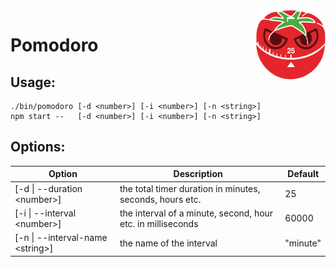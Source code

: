 <img align="right" alt="Pomodoro" src="./icons/icon_work.png">  

# Pomodoro

## Usage:  

    ./bin/pomodoro [-d <number>] [-i <number>] [-n <string>]
    npm start --   [-d <number>] [-i <number>] [-n <string>]

## Options:
   
| Option                            | Description                                                 | Default  |
|-----------------------------------|-------------------------------------------------------------|----------|
| [-d \| --duration \<number>]      | the total timer duration in minutes, seconds, hours etc.    | 25       |
| [-i \| --interval \<number>]      | the interval of a minute, second, hour etc. in milliseconds | 60000    |
| [-n \| --interval-name \<string>] | the name of the interval                                    | "minute" |
